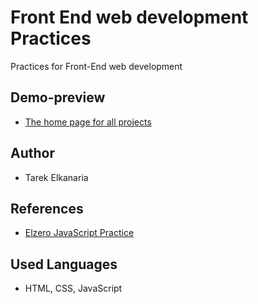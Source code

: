 # Front End web development Practices

Practices for Front-End web development

## Demo-preview

- [The home page for all projects](https://tarekelkanaria.github.io/frontend-practices/)

## Author

- Tarek Elkanaria

## References

- [Elzero JavaScript Practice](https://elzero.org/javascript-practice/)

## Used Languages

- HTML, CSS, JavaScript
